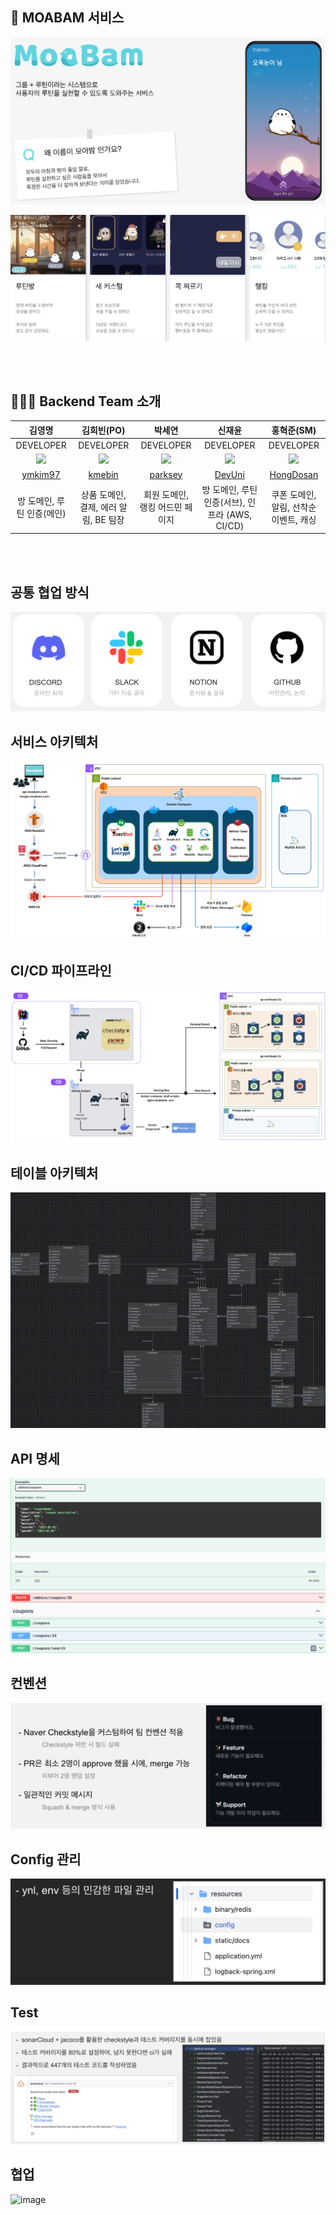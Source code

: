 ## 🐥 MOABAM 서비스

![img.png](readme-image/img.png)

![img_1.png](readme-image/img_1.png)

<br><br>

## 👨‍👨‍👧 Backend Team 소개

|                                      김영명                                       |                                    김희빈(PO)                                     |                                      박세연                                       |                                      신재윤                                       |                                    홍혁준(SM)                                     |
|:------------------------------------------------------------------------------:|:------------------------------------------------------------------------------:|:------------------------------------------------------------------------------:|:------------------------------------------------------------------------------:|:------------------------------------------------------------------------------:|
|                                   DEVELOPER                                    |                                   DEVELOPER                                    |                                   DEVELOPER                                    |                                   DEVELOPER                                    |                                   DEVELOPER                                    |
| <img src="https://avatars.githubusercontent.com/u/83266154?v=4" width="250" /> | <img src="https://avatars.githubusercontent.com/u/72112845?v=4" width="250" /> | <img src="https://avatars.githubusercontent.com/u/54196094?v=4" width="250" /> | <img src="https://avatars.githubusercontent.com/u/87688023?v=4" width="250" /> | <img src="https://avatars.githubusercontent.com/u/31675711?v=4" width="250" /> |
|                     [ymkim97](https://github.com/ymkim97)                      |                      [kmebin](https://github.com/kmebin)                       |                     [parksey](https://github.com/parksey)                      |                   [DevUni](https://github.com/Shin-Jae-Yoon)                   |                 [HongDosan](https://github.com/HyuckJuneHong)                  |
|                                방 도메인, 루틴 인증(메인)                                |                            상품 도메인, 결제, 에러 알림, BE 팀장                            |                               회원 도메인, 랭킹 어드민 페이지                               |                       방 도메인, 루틴 인증(서브), 인프라 (AWS, CI/CD)                       |                            쿠폰 도메인, 알림, 선착순 이벤트, 캐싱                             |

<br><br>

## 공통 협업 방식

![img.png](readme-image/협업.png)

## 서비스 아키텍처

![img.png](readme-image/서비스-아키텍처.png)

## CI/CD 파이프라인

![img.png](readme-image/파이프라인.png)

## 테이블 아키텍처

![img.png](readme-image/table.png)

## API 명세

![img.png](readme-image/api.png)

## 컨벤션

![img_1.png](readme-image/컨벤션.png)

## Config 관리

![img.png](readme-image/콘피그.png)

## Test

![img.png](readme-image/테스트.png)

## 협업
![image](https://github.com/team-moabam/moabam-BE/assets/31675711/1c9ae816-9174-42fd-959a-bad9f375878d)

